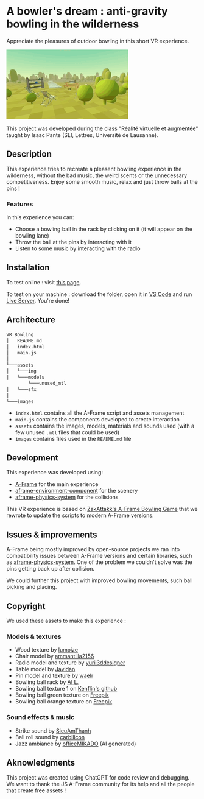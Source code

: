 # A bowler's dream : anti-gravity bowling in the wilderness

Appreciate the pleasures of outdoor bowling in this short VR experience.

![Bowling gif](/images/extrait.gif)

This project was developed during the class "Réalité virtuelle et augmentée" taught by Isaac Pante (SLI, Lettres, Université de Lausanne).

## Description

This experience tries to recreate a pleasent bowling experience in the wilderness, without the bad music, the weird scents or the unnecessary competitiveness. Enjoy some smooth music, relax and just throw balls at the pins !

### Features

In this experience you can:
- Choose a bowling ball in the rack by clicking on it (it will appear on the bowling lane)
- Throw the ball at the pins by interacting with it
- Listen to some music by interacting with the radio

## Installation

To test online : visit [this page]().

To test on your machine : download the folder, open it in [VS Code](https://code.visualstudio.com/) and run [Live Server](https://marketplace.visualstudio.com/items?itemName=ritwickdey.LiveServer). You're done!

## Architecture

```
VR_Bowling
│   README.md
│   index.html
│   main.js 
│
└───assets
│   └───img
│   └───models
        └───unused_mtl
│   └───sfx
│
└───images
```

- `index.html` contains all the A-Frame script and assets management
- `main.js` contains the components developed to create interaction
- `assets` contains the images, models, materials and sounds used (with a few unused `.mtl` files that could be used)
- `images` contains files used in the `README.md` file 

## Development

This experience was developed using:

- [A-Frame](https://aframe.io/) for the main experience
- [aframe-environment-component](https://github.com/supermedium/aframe-environment-component) for the scenery
- [aframe-physics-system](https://github.com/c-frame/aframe-physics-system) for the collisions

This VR experience is based on [ZakAttakk's A-Frame Bowling Game](https://github.com/ZakAttakk/A-Frame-Bowling-Game) that we rewrote to update the scripts to modern A-Frame versions.

## Issues & improvements

A-Frame being mostly improved by open-source projects we ran into compatibility issues between A-Frame versions and certain libraries, such as [aframe-physics-system](https://github.com/c-frame/aframe-physics-system). One of the problem we couldn't solve was the pins getting back up after collision.

We could further this project with improved bowling movements, such ball picking and placing.



## Copyright

We used these assets to make this experience :

### Models & textures

- Wood texture by [lumoize](https://sketchfab.com/3d-models/bowling-alley-floor-texture-0c9eef0c662e4d2a8d0ab7329c245891)
- Chair model by [ammantilla2156](https://www.turbosquid.com/3d-models/wood-fabric-asset-3d-model-1335126)
- Radio model and texture by [yurii3ddesigner](https://www.turbosquid.com/3d-models/vintage-soviet-radio-rodina-3d-model-1636852)
- Table model by [Javidan](https://www.turbosquid.com/3d-models/3d-coffee-table-with-iron-legs-model-2336174)
- Pin model and texture by [waelr](https://www.turbosquid.com/3d-models/free-bowling-pin-3d-model/1103878)
- Bowling ball rack by [AI L.](https://3dwarehouse.sketchup.com/model/da37ad62c9090dd2977b68653eb2e1e/Bowling-Ball-Rack)
- Bowling ball texture 1 on [Kenflin's github](https://github.com/Kenflin/bowling-aframe/blob/main/assets/bowlingball.png)
- Bowling ball green texture on [Freepik](https://www.freepik.com/free-photo/multi-colored-psychedelic-background_11761247.htm#fromView=keyword&page=1&position=4&uuid=27cedf6d-b760-4587-9236-764872882471&new_detail=true&query=Green+Marble+Texture)
- Bowling ball orange texture on [Freepik](https://www.freepik.com/free-photo/abstract-mix-waves-paint_6120257.htm#fromView=keyword&page=1&position=2&uuid=45365db8-6de5-478d-96a9-74cd152e588a&new_detail=true&query=Orange+Marble)

### Sound effects & music

- Strike sound by [SieuAmThanh](https://pixabay.com/sound-effects/bowling-strike-40456/)
- Ball roll sound by [carbilicon](https://pixabay.com/sound-effects/bowling-93882/)
- Jazz ambiance by [officeMIKADO](https://pixabay.com/music/traditional-jazz-cool-jazz-session-8-242828/) (AI generated)

## Aknowledgments

This project was created using ChatGPT for code review and debugging. We want to thank the JS A-Frame community for its help and all the people that create free assets !